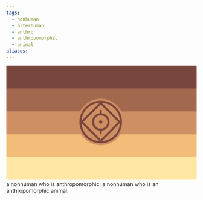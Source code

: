 ```yaml
---
tags:
  - nonhuman
  - alterhuman
  - anthro
  - anthropomorphic
  - animal
aliases: 
---
```

![anthro nonhuman.png](../../images/anthro%20nonhuman.png)  
a nonhuman who is anthropomorphic; a nonhuman who is an anthropomorphic animal. 